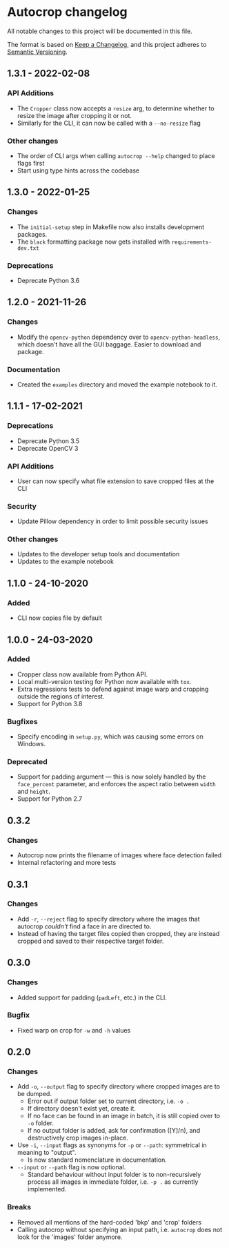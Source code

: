 # Autocrop changelog

All notable changes to this project will be documented in this file.

The format is based on [Keep a Changelog](https://keepachangelog.com/en/1.0.0/),
and this project adheres to [Semantic Versioning](https://semver.org/spec/v2.0.0.html).

## 1.3.1 - 2022-02-08
### API Additions
* The `Cropper` class now accepts a `resize` arg, to determine whether to resize the image after cropping it or not.
* Similarly for the CLI, it can now be called with a `--no-resize` flag

### Other changes
* The order of CLI args when calling `autocrop --help` changed to place flags first
* Start using type hints across the codebase

## 1.3.0 - 2022-01-25
### Changes

- The `initial-setup` step in Makefile now also installs development packages.
- The `black` formatting package now gets installed with `requirements-dev.txt`

### Deprecations

- Deprecate Python 3.6

## 1.2.0 - 2021-11-26
### Changes

- Modify the `opencv-python` dependency over to `opencv-python-headless`, which doesn't have all the GUI baggage. Easier to download and package.

### Documentation

- Created the `examples` directory and moved the example notebook to it.

## 1.1.1 - 17-02-2021
### Deprecations

- Deprecate Python 3.5
- Deprecate OpenCV 3

### API Additions

- User can now specify what file extension to save cropped files at the CLI

### Security

- Update Pillow dependency in order to limit possible security issues

### Other changes

- Updates to the developer setup tools and documentation
- Updates to the example notebook

## 1.1.0 - 24-10-2020
### Added

- CLI now copies file by default


## 1.0.0 - 24-03-2020
### Added

- Cropper class now available from Python API.
- Local multi-version testing for Python now available with `tox`.
- Extra regressions tests to defend against image warp and cropping outside the regions of interest.
- Support for Python 3.8

### Bugfixes

- Specify encoding in `setup.py`, which was causing some errors on Windows.

### Deprecated

- Support for padding argument &mdash; this is now solely handled by the `face_percent` parameter, and enforces the aspect ratio between `width` and `height`.
- Support for Python 2.7

## 0.3.2
### Changes

* Autocrop now prints the filename of images where face detection failed
* Internal refactoring and more tests

## 0.3.1
### Changes

* Add `-r`, `--reject` flag to specify directory where the images that autocrop *couldn't* find a face in are directed to.
* Instead of having the target files copied then cropped, they are instead cropped and saved to their respective target folder.

## 0.3.0
### Changes

* Added support for padding (`padLeft`, etc.) in the CLI.

### Bugfix

* Fixed warp on crop for `-w` and `-h` values

## 0.2.0
### Changes

* Add `-o`, `--output` flag to specify directory where cropped images are to be dumped.
	- Error out if output folder set to current directory, i.e. `-o .`
	- If directory doesn't exist yet, create it.
	- If no face can be found in an image in batch, it is still copied over to `-o` folder.
	- If no output folder is added, ask for confirmation ([Y]/n), and destructively crop images in-place.
* Use `-i`, `--input` flags as synonyms for `-p` or `--path`: symmetrical in meaning to "output".
	- Is now standard nomenclature in documentation.
* `--input` or `--path` flag is now optional.
	- Standard behaviour without input folder is to non-recursively process all images in immediate folder, i.e. `-p .` as currently implemented.

### Breaks

* Removed all mentions of the hard-coded 'bkp' and 'crop' folders
* Calling autocrop without specifying an input path, i.e. `autocrop` does not look for the 'images' folder anymore.

